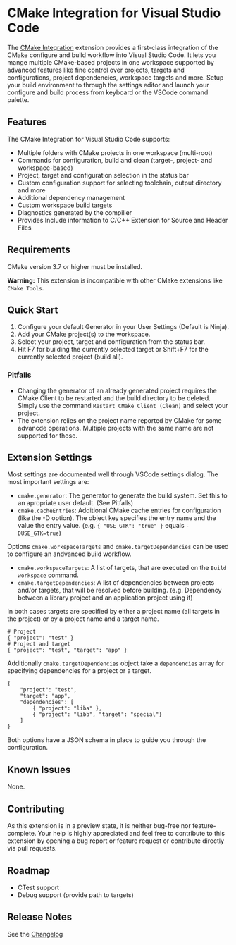 # CMake Integration for Visual Studio Code

The [CMake Integration](https://github.com/go2sh/cmake-integration-vscode) extension provides
a first-class integration of the CMake configure and build workflow into Visual Studio Code.
It lets you mange multiple CMake-based projects in one workspace supported by advanced features like
fine control over projects, targets and configurations, project dependencies, workspace targets and more.
Setup your build environment to through the settings editor and launch your configure and build process from
keyboard or the VSCode command palette.

## Features

The CMake Integration for Visual Studio Code supports:

  * Multiple folders with CMake projects in one workspace (multi-root)
  * Commands for configuration, build and clean 
    (target-, project- and workspace-based)
  * Project, target and configuration selection in the status bar
  * Custom configuration support for selecting toolchain, output directory and more
  * Additional dependency management
  * Custom workspace build targets
  * Diagnostics generated by the compilier
  * Provides Include information to C/C++ Extension for Source and Header Files

## Requirements

CMake version 3.7 or higher must be installed.

**Warning:** This extension is incompatible with other CMake extensions like `CMake Tools`.

## Quick Start

  1. Configure your default Generator in your User Settings (Default is Ninja).
  2. Add your CMake project(s) to the workspace.
  3. Select your project, target and configuration from the status bar.
  4. Hit F7 for building the currently selected target or Shift+F7 for the
     currently selected project (build all).

### Pitfalls

  * Changing the generator of an already generated project requires the CMake
    Client to be restarted and the build directory to be deleted. Simply use the
    command  `Restart CMake Client (Clean)` and select your project.
  * The extension relies on the project name reported by CMake for some 
    advancde operations. Multiple projects with the same name are not supported
    for those.


## Extension Settings

Most settings are documented well through VSCode settings dialog. The most 
important settings are:
 
  * `cmake.generator`: The generator to generate the build system. Set this to
    an apropriate user default. (See Pitfalls)
  * `cmake.cacheEntries`: Additional CMake cache entries for configuration 
    (like the -D option). The object key specifies the entry name and the value 
    the entry value. (e.g. `{ "USE_GTK": "true" }` equals `-DUSE_GTK=true`)

Options `cmake.workspaceTargets` and `cmake.targetDependencies` can be used
to configure an andvanced build workflow.
  
  * `cmake.workspaceTargets`: A list of targets, that are executed on the
    `Build workspace` command.
  * `cmake.targetDependencies`: A list of dependencies between projects
    and/or targets, that will be resolved before building. 
    (e.g. Dependency between a library project and an application project using it)

In both cases targets are specified by either a project name 
(all targets in the project) or by a project name and a target name.
```
# Project
{ "project": "test" }
# Project and target
{ "project": "test", "target": "app" }
```
Additionally `cmake.targetDependencies` object take a `dependencies` array for
specifying dependencies for a project or a target.
```
{
    "project": "test",
    "target": "app",
    "dependencies": [
        { "project": "liba" },
        { "project": "libb", "target": "special"}
    ]
}
```
Both options have a JSON schema in place to guide you through the configuration.

## Known Issues

None.

## Contributing
As this extension is in a preview state, it is neither bug-free nor feature-complete.
Your help is highly appreciated and feel free to contribute to this extension by 
opening a bug report or feature request or contribute directly via pull requests.

## Roadmap

 * CTest support
 * Debug support (provide path to targets)

## Release Notes

See the [Changelog](CHANGELOG.md)
